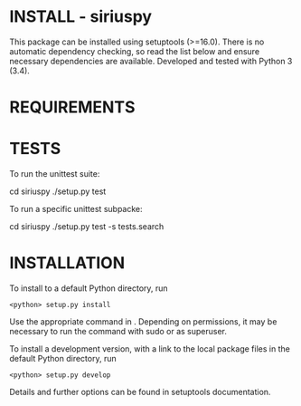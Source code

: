 INSTALL - siriuspy
==================

This package can be installed using setuptools (>=16.0). There is no automatic
dependency checking, so read the list below and ensure necessary dependencies
are available. Developed and tested with Python 3 (3.4).


REQUIREMENTS
============


TESTS
=====

To run the unittest suite:
 
   cd siriuspy
   ./setup.py test

To run a specific unittest subpacke:

   cd siriuspy
   ./setup.py test -s tests.search


INSTALLATION
============

To install to a default Python directory, run

    <python> setup.py install

Use the appropriate command in <python>. Depending on permissions, it may be
necessary to run the command with sudo or as superuser.

To install a development version, with a link to the local package files in the
default Python directory, run

    <python> setup.py develop


Details and further options can be found in setuptools documentation.
